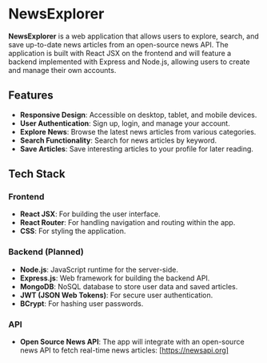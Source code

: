 # NewsExplorer

**NewsExplorer** is a web application that allows users to explore, search, and save up-to-date news articles from an open-source news API. The application is built with React JSX on the frontend and will feature a backend implemented with Express and Node.js, allowing users to create and manage their own accounts.

## Features

- **Responsive Design**: Accessible on desktop, tablet, and mobile devices.
- **User Authentication**: Sign up, login, and manage your account.
- **Explore News**: Browse the latest news articles from various categories.
- **Search Functionality**: Search for news articles by keyword.
- **Save Articles**: Save interesting articles to your profile for later reading.

## Tech Stack

### Frontend

- **React JSX**: For building the user interface.
- **React Router**: For handling navigation and routing within the app.
- **CSS**: For styling the application.

### Backend (Planned)

- **Node.js**: JavaScript runtime for the server-side.
- **Express.js**: Web framework for building the backend API.
- **MongoDB**: NoSQL database to store user data and saved articles.
- **JWT (JSON Web Tokens)**: For secure user authentication.
- **BCrypt**: For hashing user passwords.

### API

- **Open Source News API**: The app will integrate with an open-source news API to fetch real-time news articles: [https://newsapi.org]
